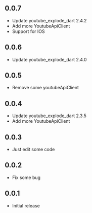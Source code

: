 ## 0.0.7

- Update youtube_explode_dart 2.4.2
- Add more YoutubeApiClient
- Support for IOS

## 0.0.6

- Update youtube_explode_dart 2.4.0

## 0.0.5

- Remove some youtubeApiClient

## 0.0.4

- Update youtube_explode_dart 2.3.5
- Add more YoutubeApiClient

## 0.0.3

- Just edit some code

## 0.0.2

- Fix some bug

## 0.0.1

- Initial release
